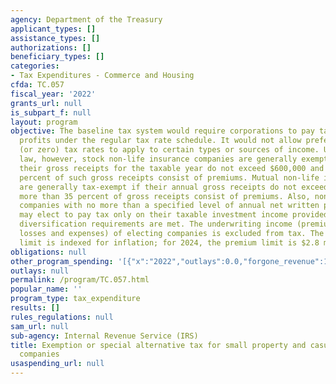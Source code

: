 ```yaml
---
agency: Department of the Treasury
applicant_types: []
assistance_types: []
authorizations: []
beneficiary_types: []
categories:
- Tax Expenditures - Commerce and Housing
cfda: TC.057
fiscal_year: '2022'
grants_url: null
is_subpart_f: null
layout: program
objective: The baseline tax system would require corporations to pay taxes on their
  profits under the regular tax rate schedule. It would not allow preferentially low
  (or zero) tax rates to apply to certain types or sources of income. Under current
  law, however, stock non-life insurance companies are generally exempt from tax if
  their gross receipts for the taxable year do not exceed $600,000 and more than 50
  percent of such gross receipts consist of premiums. Mutual non-life insurance companies
  are generally tax-exempt if their annual gross receipts do not exceed $150,000 and
  more than 35 percent of gross receipts consist of premiums. Also, non-life insurance
  companies with no more than a specified level of annual net written premiums generally
  may elect to pay tax only on their taxable investment income provided certain ownership
  diversification requirements are met. The underwriting income (premiums, less insurance
  losses and expenses) of electing companies is excluded from tax. The specified premium
  limit is indexed for inflation; for 2024, the premium limit is $2.8 million.
obligations: null
other_program_spending: '[{"x":"2022","outlays":0.0,"forgone_revenue":1220000000.0},{"x":"2023","outlays":0.0,"forgone_revenue":1400000000.0},{"x":"2024","outlays":0.0,"forgone_revenue":1830000000.0}]'
outlays: null
permalink: /program/TC.057.html
popular_name: ''
program_type: tax_expenditure
results: []
rules_regulations: null
sam_url: null
sub-agency: Internal Revenue Service (IRS)
title: Exemption or special alternative tax for small property and casualty insurance
  companies
usaspending_url: null
---
```

